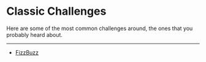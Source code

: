 # Classic Challenges

Here are some of the most common challenges around, the ones that you probably heard about.

<hr>

- [FizzBuzz](001/fizzbuzz.md)

